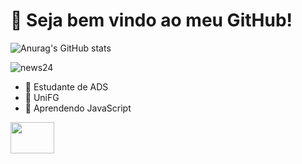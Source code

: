 # 💜 Seja bem vindo ao meu GitHub!

![Anurag's GitHub stats](https://github-readme-stats.vercel.app/api?username=emanuelnvieiraa&show_icons=true&theme=tokyonight) 
                                                                                                                              
![news24](https://user-images.githubusercontent.com/111618612/197515968-bd8c797a-fb96-47e8-b151-ce19af32ca43.gif)


- 🤍 Estudante de ADS
- 💙 UniFG
- 📕 Aprendendo JavaScript


<img height="50" width="70" src="https://cdn.jsdelivr.net/gh/devicons/devicon/icons/javascript/javascript-original.svg" />

